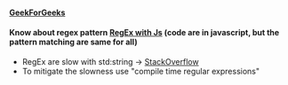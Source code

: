#### [GeekForGeeks](https://www.geeksforgeeks.org/regex-regular-expression-in-c/)  
#### Know about regex pattern [RegEx with Js](https://github.com/SazinSamin/Samin_Reading_Room/tree/main/Javascript/RegEx) (code are in javascript, but the pattern matching are same for all)    
  - RegEx are slow with std:string -> [StackOverflow](https://stackoverflow.com/a/67830842/10928027)  
  - To mitigate the slowness use "compile time regular expressions"
